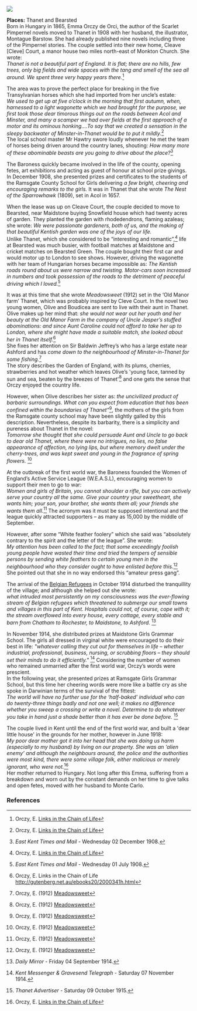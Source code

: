<a href="https://dev.visual-essays.app"><img src="https://dev-visual-essays.netlify.app/images/ve-button.png"></a>

<param ve-config title="Baroness Emmuska Orczy (1865-1947)" author="Michelle Crowther" layout="vtl" banner="/images/banners/20c.jpg">

<param ve-entity eid="Q590422" aliases="Isle of Thanet">
<param ve-entity eid="Q1917280" aliases="Monkton">
<param ve-entity eid="Q2404354" aliases="Acol">
<param ve-entity eid="Q9033431" aliases="Minster">
<param ve-entity eid="Q736439" aliases="Ramsgate">
<param ve-entity eid="Q213180" aliases="Maidstone">
<param ve-entity eid="Q725261" aiases="Ashford">
<param ve-entity eid="Q2065577" aliases="Bearsted">

**Places:** Thanet and Bearsted   
Born in Hungary in 1865, Emma Orczy de Orci, the author of the Scarlet Pimpernel novels moved to Thanet in 1908 with her husband, the illustrator, Montague Barstow. She had already published nine novels including three of the Pimpernel stories. 
The couple settled into their new home, Cleave [Cleve] Court, a manor house two miles north-east of Monkton Church. She wrote:   
_Thanet is not a beautiful part of England. It is flat; there are no hills, few trees, only big fields and wide spaces with the tang and smell of the sea all around. We spent three very happy years there._[^ref1]   
<param ve-image url="https://upload.wikimedia.org/wikipedia/commons/8/81/Baroness_Emma_Orczy_%28Bassano%29.jpg"  label="Baroness Emma Orczy" attribution="Bassano Ltd, Public domain, via Wikimedia Commons">

The area was to prove the perfect place for breaking in the five Transylvanian horses which she had imported from her uncle’s estate:   
_We used to get up at five o’clock in the morning that first autumn, when, harnessed to a light wagonette which we had brought for the purpose, we first took those dear timorous things out on the roads between Acol and Minster, and many a scamper we had over fields at the first approach of a motor and its ominous honking….To say that we created a sensation in the sleepy backwater of Minster-in-Thanet would be to put it mildly._[^ref2]   
The local school master Mr Hawtry swore loudly whenever he met the team of horses being driven around the country lanes, shouting: _How many more of these abominable beasts are you going to drive about the place?_[^ref3]   
<param ve-image url="https://upload.wikimedia.org/wikipedia/commons/6/66/Minster-in-Thanet%2C_Kent_02.jpg" label="Minster in Thanet, Kent" attribution="Simon Burchell, CC BY-SA 4.0, via Wikimedia Commons">

The Baroness quickly became involved in the life of the county, opening fetes, art exhibitions and acting as guest of honour at school prize givings. In December 1908, she presented prizes and certificates to the students of the Ramsgate County School for Girls delivering _a few bright, cheering and encouraging remarks to the girls._
It was in Thanet that she wrote _The Nest of the Sparrowhawk_ (1809), set in Acol in 1657.    

When the lease was up on Cleave Court, the couple decided to move to Bearsted, near Maidstone buying Snowfield house which had twenty acres of garden. They planted the garden with rhodedendrons, flaming azaleas; she wrote: _We were passionate gardeners, both of us, and the making of that beautiful Kentish garden was one of the joys of our life._   
Unlike Thanet, which she considered to be “interesting and romantic”,[^ref4]  life at Bearsted was much busier, with football matches at Maidstone and cricket matches on Bearsted Green. The couple bought their first car and would motor up to London to see shows.  However, driving the wagonette with her team of Hungarian horses became impossible as:    _The Kentish roads round about us were narrow and twisting. Motor-cars soon increased in numbers and took possession of the roads to the detriment of peaceful driving which I loved._[^ref5]
<param ve-image url="https://upload.wikimedia.org/wikipedia/commons/3/3f/Looking_over_Bearsted_Pond_towards_Bearsted_Green_-_geograph.org.uk_-_245781.jpg" label="Bearsted Pond towards Bearsted Green" attribution="Philip Frith / Looking over Bearsted Pond towards Bearsted Green">

It was at this time that she wrote _Meadowsweet_ (1912) set in the ‘Old Manor farm’ Thanet, which was probably inspired by Cleve Court. 
In the novel two young women, Olive and Boudicea are sent to live with their aunt in Thanet. Olive makes up her mind that: _she would not wear out her youth and her beauty at the Old Manor Farm in the company of Uncle Jasper’s stuffed abominations: and since Aunt Caroline could not afford to take her up to London, where she might have made a suitable match, she looked about her in Thanet itself._[^ref6]    
She fixes her attention on Sir Baldwin Jeffrey’s who has a large estate near Ashford and has _come down to the neighbourhood of Minster-in-Thanet for some fishing._[^ref7]   
The story describes the Garden of England, with its plums, cherries, strawberries and hot weather which leaves Olive’s 'young face, tanned by sun and sea, beaten by the breezes of Thanet'[^ref8] and one gets the sense that Orczy enjoyed the country life.   
<param ve-image url="https://upload.wikimedia.org/wikipedia/commons/f/fe/The_Church_of_St._Mary_Magdelene%2C_Monkton%2C_Kent_-_geograph.org.uk_-_493855.jpg" label="Church of St Mary Magdelene, Monkton, Kent" attribution="david mills, CC BY-SA 2.0, via Wikimedia Commons">

However, when Olive describes her sister as: _the uncivilized product of barbaric surroundings. What can you expect from education that has been confined within the boundaries of Thanet”_[^ref9], the mothers of the girls from the Ramsgate county school may have been slightly galled by this description. Nevertheless, despite its barbarity, there is a simplicity and pureness about Thanet in the novel:   
_Tomorrow she thought that she could persuade Aunt and Uncle to go back to dear old Thanet, where there were no intrigues, no lies, no false appearance of affection, no lying lips, but where memory dwelt under the cherry-trees, and was kept sweet and young in the fragrance of spring flowers._ [^ref10]
<param ve-image url="https://upload.wikimedia.org/wikipedia/commons/9/9d/Cherry_Blossom_-_geograph.org.uk_-_418920.jpg" label="Cherry Blossom" attribution="Colin Smith / Cherry Blossom">

At the outbreak of the first world war, the Baroness founded the Women of England’s Active Service League (W.E.A.S.L), encouraging women to support their men to go to war:   
_Women and girls of Britain, you cannot shoulder a rifle, but you can actively serve your country all the same. Give your country your sweetheart, she wants him; your son, your brother, she wants them all; your friends she wants them all._[^ref11]
The acronym was it must be supposed intentional and the league quickly attracted supporters – as many as 15,000 by the middle of September. 
<param ve-image url="https://upload.wikimedia.org/wikipedia/commons/e/e4/7_Collection_Eybl_Great_Britain_-_E._Kealey_-_Women_of_Britain_say_%E2%80%93_GO.jpg" label="Women of Britain say 'Go!', 1915" attribution="Eybl, Plakatmuseum Wien/Wikimedia Commons">

However, after some “White feather foolery” which she said was “absolutely contrary to the spirit and the letter of the league”. She wrote:   
_My attention has been called to the fact; that some exceedingly foolish young people have wasted their time and tried the tempers of sensible persons by sending white feathers to certain young men in the neighbourhood who they consider ought to have enlisted before this._[^ref12]   
She pointed out that she in no way endorsed this “amateur press gang”.  
<param ve-image url="https://upload.wikimedia.org/wikipedia/commons/8/84/White_Feather_Distribution.jpg" label="White Feather Distribution"  atribution="Arnold Bennett, Public domain, via Wikimedia Commons">

The arrival of the [Belgian Refugees](/20c-belgian-refugees/) in October 1914 disturbed the tranquillity of the village; and although she helped out she wrote:   
_what intruded most persistently on my consciousness was the ever-flowing stream of Belgian refugees which threatened to submerge our small towns and villages in this part of Kent. Hospitals could not, of course, cope with it; the stream overflowed into every house, every cottage, every stable and barn from Chatham to Rochester, to Maidstone, to Ashford._ [^ref13] 

In November 1914, she distributed prizes at Maidstone Girls Grammar School. The girls all dressed in virginal white were encouraged to do their best in life: _"whatever calling they cut out for themselves in life – whether industrial, professional, business, nursing, or scrubbing floors – they should set their minds to do it efficiently."_ [^ref17] Considering the number of women who remained unmarried after the first world war, Orczy’s words were prescient.  
In the following year, she presented prizes at Ramsgate Girls Grammar School, but this time her cheering words were more like a battle cry as she spoke in Darwinian terms of the survival of the fittest:   
_The world will have no further use for the ‘half-baked’ individual who can do twenty-three things badly and not one well; it makes no difference whether you sweep a crossing or write a novel. Determine to do whatever you take in hand just a shade better than it has ever be done before._ [^ref18] 

The couple lived in Kent until the end of the first world war, and built a 'dear little house' in the grounds for her mother, however in June 1918:    
_My poor dear mother got it into her head that she was doing us harm (especially to my husband) by living on our property. She was an ‘alien enemy’ and although the neighbours around, the police and the authorities were most kind, there were some village folk, either malicious or merely ignorant, who were not._[^ref19]     
Her mother returned to Hungary. Not long after this Emma, suffering from a breakdown and worn out by the constant demands on her time to give talks and open fetes, moved with her husband to Monte Carlo. 

### References

[^ref1]: Orczy, E. [Links in the Chain of Life](http://gutenberg.net.au/ebooks20/2000341h.html)   
[^ref2]: Orczy, E. [Links in the Chain of Life](http://gutenberg.net.au/ebooks20/2000341h.html)   
[^ref3]: _East Kent Times and Mail_ - Wednesday 02 December 1908.   
[^ref4]: Orczy, E. [Links in the Chain of Life](http://gutenberg.net.au/ebooks20/2000341h.html)   
[^ref5]: _East Kent Times and Mail_ - Wednesday 01 July 1908.   
[^ref6]: Orczy, E. Links in the Chain of Life http://gutenberg.net.au/ebooks20/2000341h.html   
[^ref7]: Orczy, E. (1912) [Meadowsweet](https://archive.org/details/meadowsweet00orcziala?ref=ol&view=theater)   
[^ref8]: Orczy, E. (1912) [Meadowsweet](https://archive.org/details/meadowsweet00orcziala?ref=ol&view=theater)   
[^ref9]: Orczy, E. (1912) [Meadowsweet](https://archive.org/details/meadowsweet00orcziala?ref=ol&view=theater)   
[^ref10]: Orczy, E. (1912) [Meadowsweet](https://archive.org/details/meadowsweet00orcziala?ref=ol&view=theater)   
[^ref11]: Orczy, E. (1912) [Meadowsweet](https://archive.org/details/meadowsweet00orcziala?ref=ol&view=theater)   
[^ref12]: Orczy, E. (1912) [Meadowsweet](https://archive.org/details/meadowsweet00orcziala?ref=ol&view=theater)   
[^ref13]: _Daily Mirror_ - Friday 04 September 1914.   
[^ref14]: _Kent Messenger & Gravesend Telegraph_ - Saturday 19 September 1914.   
[^ref15]: Orczy, E. [Links in the Chain of Life](http://gutenberg.net.au/ebooks20/2000341h.html)   
[^ref16]: _Kent Messenger & Gravesend Telegraph_ - Saturday 07 November 1914.   
[^ref17]: _Kent Messenger & Gravesend Telegraph_ - Saturday 07 November 1914.   
[^ref18]: _Thanet Advertiser_ - Saturday 09 October 1915.   
[^ref19]: Orczy, E. [Links in the Chain of Life](http://gutenberg.net.au/ebooks20/2000341h.html)   

